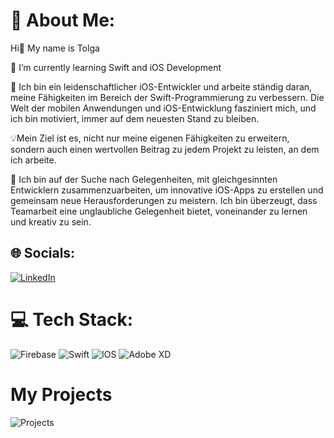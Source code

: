 # 💫 About Me:

Hi👋 My name is Tolga 

🌱 I’m currently learning Swift and iOS Development<br>

🚀 Ich bin ein leidenschaftlicher iOS-Entwickler und arbeite ständig daran, meine Fähigkeiten im Bereich der Swift-Programmierung zu verbessern. Die Welt der mobilen Anwendungen und iOS-Entwicklung fasziniert mich, und ich bin motiviert, immer auf dem neuesten Stand zu bleiben.

💡Mein Ziel ist es, nicht nur meine eigenen Fähigkeiten zu erweitern, sondern auch einen wertvollen Beitrag zu jedem Projekt zu leisten, an dem ich arbeite.

🤝 Ich bin auf der Suche nach Gelegenheiten, mit gleichgesinnten Entwicklern zusammenzuarbeiten, um innovative iOS-Apps zu erstellen und gemeinsam neue Herausforderungen zu meistern. Ich bin überzeugt, dass Teamarbeit eine unglaubliche Gelegenheit bietet, voneinander zu lernen und kreativ zu sein.



## 🌐 Socials:
[![LinkedIn](https://img.shields.io/badge/LinkedIn-%230077B5.svg?logo=linkedin&logoColor=white)](https://linkedin.com/in//tolga-sarikaya-4b9031254/) 

# 💻 Tech Stack:
![Firebase](https://img.shields.io/badge/firebase-%23039BE5.svg?style=flat&logo=firebase) ![Swift](https://img.shields.io/badge/swift-F54A2A?style=flat&logo=swift&logoColor=white) ![IOS](https://img.shields.io/badge/IOS-%2320232a.svg?style=flat&logo=apple&logoColor=white) ![Adobe XD](https://img.shields.io/badge/Adobe%20XD-470137?style=flat&logo=Adobe%20XD&logoColor=#FF61F6) 

# My Projects
![Projects](https://github.com/TolgaSarikayaa/TolgaSarikayaa/assets/113526329/0a9c4825-6b6d-4d72-a0ef-7f81a7db689f)


